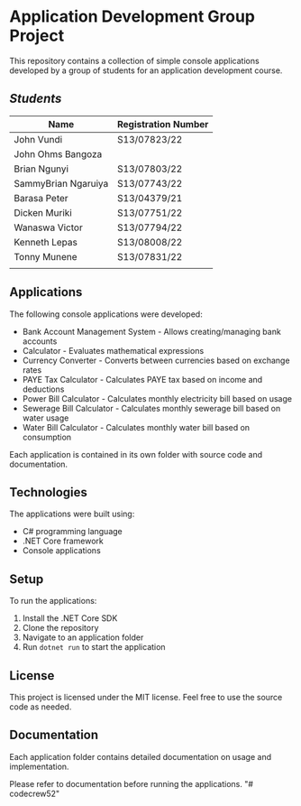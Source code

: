 # Application Development Group Project

This repository contains a collection of simple console applications developed by a group of students for an application development course.

## *Students*
| Name | Registration Number |
|--|--|
| John Vundi | S13/07823/22 |
| John Ohms Bangoza |  | 
| Brian Ngunyi | S13/07803/22 |
| SammyBrian Ngaruiya | S13/07743/22 |
| Barasa Peter | S13/04379/21 |
| Dicken Muriki | S13/07751/22 |
| Wanaswa Victor | S13/07794/22 |
| Kenneth Lepas| S13/08008/22 |  
| Tonny Munene | S13/07831/22 |
|  |  |
## Applications

The following console applications were developed:

- Bank Account Management System - Allows creating/managing bank accounts 
- Calculator - Evaluates mathematical expressions
- Currency Converter - Converts between currencies based on exchange rates
- PAYE Tax Calculator - Calculates PAYE tax based on income and deductions  
- Power Bill Calculator - Calculates monthly electricity bill based on usage
- Sewerage Bill Calculator - Calculates monthly sewerage bill based on water usage
- Water Bill Calculator - Calculates monthly water bill based on consumption 

Each application is contained in its own folder with source code and documentation.

## Technologies

The applications were built using:

- C# programming language
- .NET Core framework
- Console applications

## Setup

To run the applications:

1. Install the .NET Core SDK
2. Clone the repository
3. Navigate to an application folder
4. Run `dotnet run` to start the application

## License

This project is licensed under the MIT license. Feel free to use the source code as needed.

## Documentation

Each application folder contains detailed documentation on usage and implementation.

Please refer to documentation before running the applications.
"# codecrew52" 
